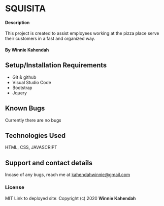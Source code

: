 # SQUISITA
#### Description
This project is created to assist employees working at the pizza place serve their customers in a fast and organized way.
#### By **Winnie Kahendah**
## Setup/Installation Requirements
* Git & github
* Visual Studio Code
* Bootstrap
* Jquery
## Known Bugs
Currently there are no bugs
## Technologies Used
HTML, CSS, JAVASCRIPT
## Support and contact details
Incase of any bugs, reach me at kahendahwinnie@gmail.com
### License
MIT
Link to deployed site:
Copyright (c) 2020 **Winnie Kahendah**
